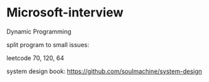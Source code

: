 # Microsoft-interview

Dynamic Programming

split program to small issues:

leetcode 70, 120, 64

system design book: https://github.com/soulmachine/system-design
